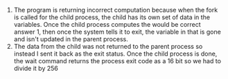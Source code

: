 1. The program is returning incorrect computation because when the fork is called for the child process, the child has its own set of data in the variables. 
Once the child process computes the would be correct answer 1, then once the system tells it to exit, the variable in that is gone and isn't updated in the parent process.
2. The data from the child was not returned to the parent process so instead I sent it back as the exit status. Once the child process is done, the wait command returns the process exit code as a 16 bit so we had to divide it by 256